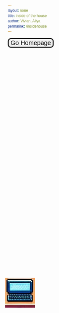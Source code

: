 ```yaml
---
layout: none
title: inside of the house
author: Vivian, Aliya
permalink: /insidehouse
---
```

<body>
<div>
    <button onclick="goHome()" id="homeBtn" class="homeBtn">Go Homepage</button>
    <div class="inside-container">
        <a id="computerBtn" href="{{site.baseurl}}/compscreen"> <img class="computerBtn" src="images/homeComputer.png"></a>
    </div>
</div>
</body>

<script>
    var homeBtn = document.getElementById("home-btn");
    function goHome() {
        window.location.href = '{{site.baseurl}}/game/index.html';
    }
</script>

<style>
    @import url('https://fonts.googleapis.com/css2?family=DotGothic16&display=swap');
    body {
        background-image: url("{{site.baseurl}}/images/indoorRoom.png");
    }

    * {
        font-family: "DotGothic16", sans-serif;
        box-sizing: border-box;
    }

    .homeBtn:hover {
        background-color: #ddd;
    }

    body {
        background-image: url("{{site.baseurl}}/images/indoorRoom.png");
        background-size: contain;
        background-repeat: no-repeat; /* optional, to prevent image repetition */
        background-position: center; /* optional, to center the image */
        height: 100vh;
        margin-bottom: 30px;
        background-size: 925px;
        object-fit: cover;
    }

    .homeBtn{
        position: absolute;
        border:  3px solid black;
        cursor: pointer;
        font-size: 20px;
        border-radius: 10px;
    }

    .homeBtn:hover {
        background-color: #ddd;
    }

    .computerBtn {
        width: 97px;
        height: 97px;
        left: 200px;
        position:absolute;
            top:23.8%;
            left:28%;
    }
</style>
